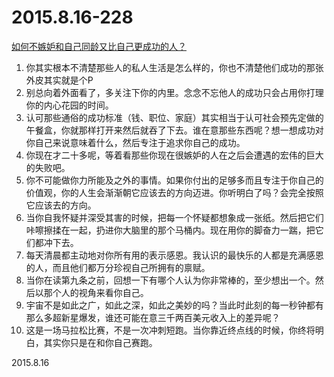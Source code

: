 2015.8.16-228
=============
[如何不嫉妒和自己同龄又比自己更成功的人？](http://mp.weixin.qq.com/s?__biz=MjM5NDg2NjA4MQ==&mid=211786095&idx=1&sn=8f2ab30d16584f401be801dbaf9ac0c7&scene=5#rd)

1. 你其实根本不清楚那些人的私人生活是怎么样的，你也不清楚他们成功的那张外皮其实就是个P
2. 别总向着外面看了，多关注下你的内里。念念不忘他人的成功只会占用你打理你的内心花园的时间。
3. 认可那些通俗的成功标准（钱、职位、家庭）其实相当于认可社会预先定做的午餐盒，你就那样打开来然后就吞了下去。谁在意那些东西呢？想一想成功对你自己来说意味着什么，然后专注于追求你自己的成功。
4. 你现在才二十多呢，等着看那些你现在很嫉妒的人在之后会遭遇的宏伟的巨大的失败吧。
5. 你不可能做你力所能及之外的事情。如果你付出的足够多而且专注于你自己的价值观，你的人生会渐渐朝它应该去的方向迈进。你听明白了吗？会完全按照它应该去的方向。
6. 当你自我怀疑并深受其害的时候，把每一个怀疑都想象成一张纸。然后把它们咔嚓擦揉在一起，扔进你大脑里的那个马桶内。现在用你的脚奋力一踹，把它们都冲下去。
7. 每天清晨都主动地对你所有用的表示感恩。我认识的最快乐的人都是充满感恩的人，而且他们都万分珍视自己所拥有的禀赋。
8. 当你在读第九条之前，回想一下有哪个人认为你非常棒的，至少想出一个。然后以那个人的视角来看你自己。
9. 宇宙不是如此之广，如此之深，如此之美妙的吗？当此时此刻的每一秒钟都有那么多超新星爆发，谁还可能在意三千两百美元收入上的差异呢？
10. 这是一场马拉松比赛，不是一次冲刺短跑。当你靠近终点线的时候，你终将明白，其实你只是在和你自己赛跑。

2015.8.16